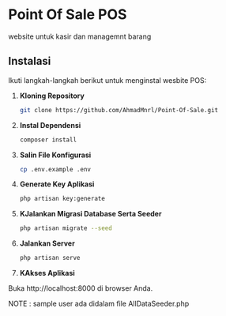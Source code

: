 # Point Of Sale POS

website untuk kasir dan managemnt barang

## Instalasi

Ikuti langkah-langkah berikut untuk menginstal wesbite POS:

1. **Kloning Repository**

   ```bash
   git clone https://github.com/AhmadMnrl/Point-Of-Sale.git
1. **Instal Dependensi**

   ```bash
   composer install
1. **Salin File Konfigurasi**

   ```bash
   cp .env.example .env
1. **Generate Key Aplikasi**

   ```bash
   php artisan key:generate
1. **KJalankan Migrasi Database Serta Seeder**

   ```bash
   php artisan migrate --seed
1. **Jalankan Server**

   ```bash
   php artisan serve
1. **KAkses Aplikasi**

Buka http://localhost:8000 di browser Anda.


NOTE : sample user ada didalam file AllDataSeeder.php

